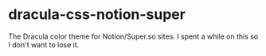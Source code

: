# dracula-css-notion-super
The Dracula color theme for Notion/Super.so sites. I spent a while on this so I don't want to lose it.

